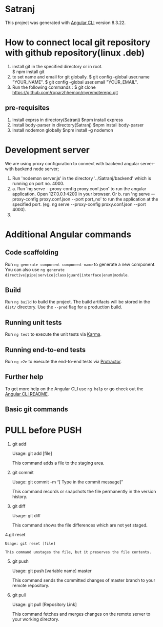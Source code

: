 # Satranj

This project was generated with [Angular CLI](https://github.com/angular/angular-cli) version 8.3.22.


# How to connect local git repository with github repository(linux .deb)
1. install git in the specified directory or in root.  
    $ npm install git 
2. to set name and email for git globally.
    $ git config -global user.name "YOUR_NAME".
    $ git config -global user.email "YOUR_EMAIL".
2. Run the following commands : 
    $ git clone https://github.com/roparzhhemon/myremoterepo.git

<!-- 3. Go inside the directory ../Satranj and run the following commands:
    $ git init 
    <!-- $ git add -A
    $ git commit -m "First commit from new computer"
    $ git remote add origin https://github.com/roparzhhemon/myremoterepo.git -->

<!-- All of that should have been:



which would have automatically copied the contents of the remote repo and added it as the remote origin. You're not meant to be doing that by hand.

 

If there are local files to add that aren't in the remote repo, those can be added after the clone operation. Then the history won't be divergent, the new commit will have the HEAD of the remote repo as its parent, and git push will go right through.

 

The key is right in the name of the remote: "origin". It's meant to be the source of your local repo's copy of the history, not the destination for it.

 

The accepted answer may be the solution to this problem, when it's already happened, but it's much better to never get into that situation in the first place. -->

## pre-requisites

1. Install exprss in directory(Satranj)
     $npm install express
2. Install body-parser in directory(Satranj) 
     $npm install body-parser 
3. Install nodemon globally 
     $npm install -g nodemon


# Development server

We are using proxy configuration to connect with backend angular server- with backend node server;
1. Run 'nodemon server.js' in the directory '../Satranj/backend' which is running on port no. 4000.
2. 
    a. Run 'ng serve --proxy-config proxy.conf.json' to run the angular application. Open 127.0.0.1:4200 in your browser.
        Or
    b. run 'ng serve --proxy-config proxy.conf.json --port port_no' to run the application at the specified port. (eg. ng serve --proxy-config proxy.conf.json --port 4000).
3. 


# Additional Angular commands

## Code scaffolding

Run `ng generate component component-name` to generate a new component. You can also use `ng generate directive|pipe|service|class|guard|interface|enum|module`.

## Build 

Run `ng build` to build the project. The build artifacts will be stored in the `dist/` directory. Use the `--prod` flag for a production build.

## Running unit tests

Run `ng test` to execute the unit tests via [Karma](https://karma-runner.github.io).

## Running end-to-end tests

Run `ng e2e` to execute the end-to-end tests via [Protractor](http://www.protractortest.org/).

## Further help

To get more help on the Angular CLI use `ng help` or go check out the [Angular CLI README](https://github.com/angular/angular-cli/blob/master/README.md).




## Basic git commands

# PULL before PUSH

1. git add

    Usage: git add [file]

    This command adds a file to the staging area.

2. git commit

    Usage: git commit -m “[ Type in the commit message]”

    This command records or snapshots the file permanently in the version history.

3. git diff

    Usage: git diff

    This command shows the file differences which are not yet staged.

4.git reset

    Usage: git reset [file]

    This command unstages the file, but it preserves the file contents.

5. git push

    Usage: git push [variable name] master

    This command sends the committed changes of master branch to your remote repository.

6. git pull

    Usage:  git pull [Repository Link]

    This command fetches and merges changes on the remote server to your working directory.
